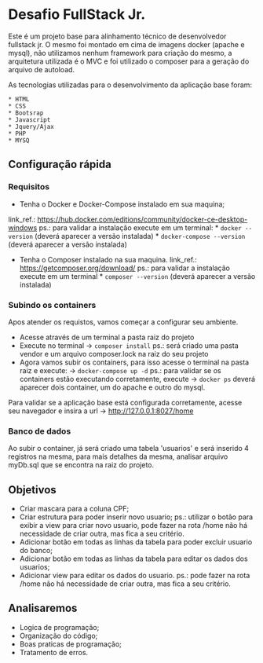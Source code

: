 # Desafio FullStack Jr.

Este é um projeto base para alinhamento técnico de desenvolvedor fullstack jr. O mesmo foi montado em cima de imagens docker (apache e mysql), não utilizamos nenhum framework para criação do mesmo, a arquitetura utilizada é o MVC e foi utilizado o composer para a geração do arquivo de autoload.

As tecnologias utilizadas para o desenvolvimento da aplicação base foram:
	
	* HTML
	* CSS
	* Bootsrap
	* Javascript
	* Jquery/Ajax
	* PHP
	* MYSQ


## Configuração rápida
 ### Requisitos
 * Tenha o Docker e Docker-Compose instalado em sua maquina;
 
 link_ref.: https://hub.docker.com/editions/community/docker-ce-desktop-windows
 ps.: para validar a instalação execute em um terminal:
		* ```docker --version``` (deverá aparecer a versão instalada)
		* ```docker-compose --version``` (deverá aparecer a versão instalada)
 * Tenha o Composer instalado na sua maquina.
    link_ref.: https://getcomposer.org/download/
    ps.: para validar a instalação execute em um terminal 
		* ```composer --version``` (deverá aparecer a versão instalada)
 
 ### Subindo os containers

 Apos atender os requistos, vamos começar a configurar seu ambiente.
 
 * Acesse através de um terminal a pasta raiz do projeto
 * Execute no terminal -> ```composer install```
    ps.: será criado uma pasta vendor e um arquivo composer.lock na raiz do seu projeto
 * Agora vamos subir os containers, para isso acesse o terminal na pasta raiz e execute:
    -> ```docker-compose up -d```
 ps.: para validar se os containers estão executando corretamente, 
    execute -> ```docker ps```
 deverá aparecer dois container, um do apache e outro do mysql.

 Para validar se a aplicação base está configurada corretamente, 
 acesse seu navegador e insira a url -> http://127.0.0.1:8027/home

 ### Banco de dados

 Ao subir o container, já será criado uma tabela 'usuarios' e será inserido 4 registros na mesma, para mais detalhes da mesma, analisar arquivo myDb.sql que se encontra na raiz do projeto.


## Objetivos
 * Criar mascara para a coluna CPF;
 * Criar estrutura para poder inserir novo usuario;
		ps.: utilizar o botão <Novo Usuario> para exibir a view para criar novo usuario,
		pode fazer na rota /home não há necessidade de criar outra, mas fica a seu critério.
 * Adicionar botão em todas as linhas da tabela para poder excluir usuario do banco;
 * Adicionar botão em todas as linhas da tabela para editar os dados dos usuarios;
 * Adicionar view para editar os dados do usuario.
		ps.: pode fazer na rota /home não há necessidade de criar outra, mas fica a seu critério.

## Analisaremos
 * Logica de programação;
 * Organização do código;
 * Boas praticas de programação;
 * Tratamento de erros.